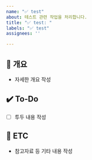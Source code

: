 ```yaml
---
name: "✅ test"
about: 테스트 관련 작업을 처리합니다.
title: "✅ test: "
labels: "✅ test"
assignees: ''

---
```


## 📝 개요
- 자세한 개요 작성

## ✔️ To-Do
- [ ] 투두 내용 작성

## 👀 ETC
- 참고자료 등 기타 내용 작성